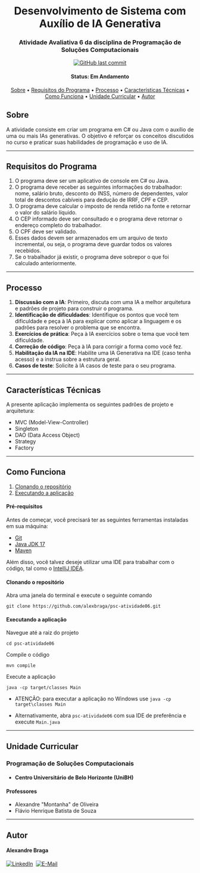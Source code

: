 <h1 align="center">
  Desenvolvimento de Sistema com Auxílio de IA Generativa
</h1>

<h3 align="center">
    Atividade Avaliativa 6 da disciplina de Programação de Soluções Computacionais
</h3>

<p align="center">
  <a href="https://github.com/alexbraga/psc-atividade06/commits/master"><img alt="GitHub last commit" src="https://img.shields.io/github/last-commit/alexbraga/psc-atividade06"></a>
</p>

<h4 align="center">
	 Status: Em Andamento
</h4>

<p align="center">
 <a href="#sobre">Sobre</a> •
 <a href="#requisitos-do-programa">Requisitos do Programa</a> •
 <a href="#processo">Processo</a> •
 <a href="#características-técnicas">Características Técnicas</a> •
 <a href="#como-funciona">Como Funciona</a> •
 <a href="#unidade-curricular">Unidade Curricular</a> •
 <a href="#autor">Autor</a>
</p>

## Sobre

<p align="justify">A atividade consiste em criar um programa em C# ou Java com o auxílio de uma ou mais IAs generativas. O objetivo é reforçar os conceitos discutidos no curso e praticar suas habilidades de programação e uso de IA.</p>

---

## Requisitos do Programa

1. O programa deve ser um aplicativo de console em C# ou Java.
2. O programa deve receber as seguintes informações do trabalhador: nome, salário bruto, desconto do INSS, número de dependentes, valor total de descontos cabíveis para dedução de IRRF, CPF e CEP.
3. O programa deve calcular o imposto de renda retido na fonte e retornar o valor do salário líquido.
4. O CEP informado deve ser consultado e o programa deve retornar o endereço completo do trabalhador.
5. O CPF deve ser validado.
6. Esses dados devem ser armazenados em um arquivo de texto incremental, ou seja, o programa deve guardar todos os valores recebidos.
7. Se o trabalhador já existir, o programa deve sobrepor o que foi calculado anteriormente.

---

## Processo

1. **Discussão com a IA**: Primeiro, discuta com uma IA a melhor arquitetura e padrões de projeto para construir o programa.
2. **Identificação de dificuldades**: Identifique os pontos que você tem dificuldade e peça à IA para explicar como aplicar a linguagem e os padrões para resolver o problema que se encontra.
3. **Exercícios de prática**: Peça à IA exercícios sobre o tema que você tem dificuldade.
4. **Correção de código**: Peça à IA para corrigir a forma como você fez.
5. **Habilitação da IA na IDE**: Habilite uma IA Generativa na IDE (caso tenha acesso) e a instrua sobre a estrutura geral.
6. **Casos de teste**: Solicite à IA casos de teste para o seu programa.

---

## Características Técnicas

A presente aplicação implementa os seguintes padrões de projeto e arquitetura:

- MVC (Model-View-Controller)
- Singleton
- DAO (Data Access Object)
- Strategy
- Factory

---

## Como Funciona

1. <a href="#clonando-o-repositório">Clonando o repositório</a>
2. <a href="#executando-a-aplicação">Executando a aplicação</a>

#### Pré-requisitos

Antes de começar, você precisará ter as seguintes ferramentas instaladas em sua máquina:

- [Git](https://git-scm.com)
- [Java JDK 17](https://www.oracle.com/java/technologies/downloads/)
- [Maven](https://maven.apache.org/)

Além disso, você talvez deseje utilizar uma IDE para trabalhar com o código, tal como o
[IntelliJ IDEA](https://www.jetbrains.com/idea/).

#### Clonando o repositório

Abra uma janela do terminal e execute o seguinte comando
```
git clone https://github.com/alexbraga/psc-atividade06.git
```

#### Executando a aplicação

Navegue até a raiz do projeto
```
cd psc-atividade06
```

Compile o código
```
mvn compile
```

Execute a aplicação
```
java -cp target/classes Main
```
- ATENÇÃO: para executar a aplicação no Windows use `java -cp target\classes Main`

- Alternativamente, abra `psc-atividade06` com sua IDE de preferência e execute `Main.java`

---

## Unidade Curricular

### Programação de Soluções Computacionais
  - #### Centro Universitário de Belo Horizonte (UniBH)

#### Professores
  - Alexandre "Montanha" de Oliveira
  - Flávio Henrique Batista de Souza

---

## Autor

<h4>Alexandre Braga</h4>

<div>
<a href="https://www.linkedin.com/in/alexgbraga/" target="_blank"><img src="https://img.shields.io/badge/-LinkedIn-blue?style=for-the-badge&logo=Linkedin&logoColor=white" alt="LinkedIn"></a>&nbsp;
<a href="mailto:contato@alexbraga.com.br" target="_blank"><img src="https://img.shields.io/badge/-email-c14438?style=for-the-badge&logo=Gmail&logoColor=white" alt="E-Mail"></a>
</div>